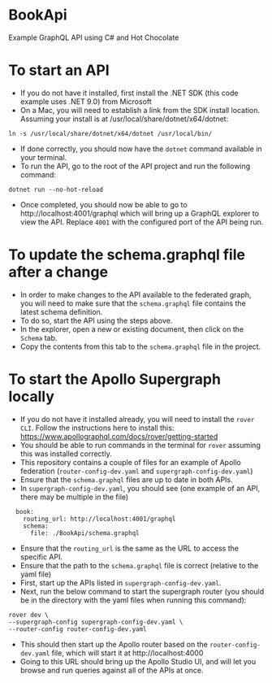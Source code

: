 # BookApi
Example GraphQL API using C# and Hot Chocolate

# To start an API

* If you do not have it installed, first install the .NET SDK (this code example uses .NET 9.0) from Microsoft
* On a Mac, you will need to establish a link from the SDK install location.  Assuming your install is at /usr/local/share/dotnet/x64/dotnet:
```
ln -s /usr/local/share/dotnet/x64/dotnet /usr/local/bin/
```
* If done correctly, you should now have the `dotnet` command available in your terminal.
* To run the API, go to the root of the API project and run the following command:
```
dotnet run --no-hot-reload
```
* Once completed, you should now be able to go to http://localhost:4001/graphql which will bring up a GraphQL explorer to view the API.  Replace `4001` with the configured port of the API being run.

# To update the schema.graphql file after a change

* In order to make changes to the API available to the federated graph, you will need to make sure that the `schema.graphql` file contains the latest schema definition.
* To do so, start the API using the steps above.
* In the explorer, open a new or existing document, then click on the `Schema` tab.
* Copy the contents from this tab to the `schema.graphql` file in the project.

# To start the Apollo Supergraph locally

* If you do not have it installed already, you will need to install the `rover CLI`.  Follow the instructions here to install this: https://www.apollographql.com/docs/rover/getting-started
* You should be able to run commands in the terminal for `rover` assuming this was installed correctly.
* This repository contains a couple of files for an example of Apollo federation (`router-config-dev.yaml` and `supergraph-config-dev.yaml`)
* Ensure that the `schema.graphql` files are up to date in both APIs.
* In `supergraph-config-dev.yaml`, you should see (one example of an API, there may be multiple in the file)
```
  book:
    routing_url: http://localhost:4001/graphql
    schema:
      file: ./BookApi/schema.graphql
```
* Ensure that the `routing_url` is the same as the URL to access the specific API.
* Ensure that the path to the `schema.graphql` file is correct (relative to the yaml file)
* First, start up the APIs listed in `supergraph-config-dev.yaml`.
* Next, run the below command to start the supergraph router (you should be in the directory with the yaml files when running this command):
```
rover dev \
--supergraph-config supergraph-config-dev.yaml \
--router-config router-config-dev.yaml
```
* This should then start up the Apollo router based on the `router-config-dev.yaml` file, which will start it at http://localhost:4000
* Going to this URL should bring up the Apollo Studio UI, and will let you browse and run queries against all of the APIs at once.